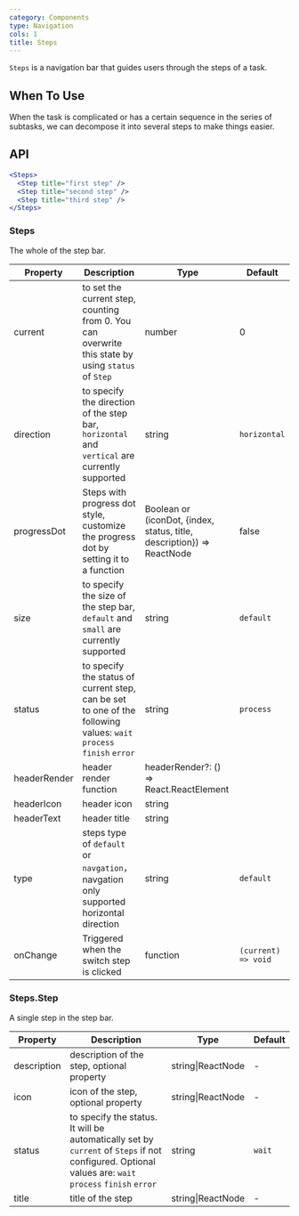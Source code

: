 ```yaml
---
category: Components
type: Navigation
cols: 1
title: Steps
---
```


`Steps` is a navigation bar that guides users through the steps of a task.

## When To Use

When the task is complicated or has a certain sequence in the series of subtasks, we can decompose it into several steps to make things easier.

## API

```jsx
<Steps>
  <Step title="first step" />
  <Step title="second step" />
  <Step title="third step" />
</Steps>
```

### Steps

The whole of the step bar.

| Property | Description | Type | Default |
| -------- | ----------- | ---- | ------- |
| current | to set the current step, counting from 0. You can overwrite this state by using `status` of `Step` | number | 0 |
| direction | to specify the direction of the step bar, `horizontal` and `vertical` are currently supported | string | `horizontal` |
| progressDot | Steps with progress dot style, customize the progress dot by setting it to a function | Boolean or (iconDot, {index, status, title, description}) => ReactNode | false |
| size | to specify the size of the step bar, `default` and `small` are currently supported | string | `default` |
| status | to specify the status of current step, can be set to one of the following values: `wait` `process` `finish` `error` | string | `process` |
| headerRender | header render function| headerRender?: () => React.ReactElement<any> |  |
| headerIcon | header icon | string |  |
| headerText | header title | string |  |
| type | steps type of `default` or  `navgation`，navgation only supported horizontal direction | string | `default` |
| onChange | Triggered when the switch step is clicked | function | `(current) => void` |

### Steps.Step

A single step in the step bar.

| Property | Description | Type | Default |
| -------- | ----------- | ---- | ------- |
| description | description of the step, optional property | string\|ReactNode | - |
| icon | icon of the step, optional property | string\|ReactNode | - |
| status | to specify the status. It will be automatically set by `current` of `Steps` if not configured. Optional values are: `wait` `process` `finish` `error` | string | `wait` |
| title | title of the step | string\|ReactNode | - |
